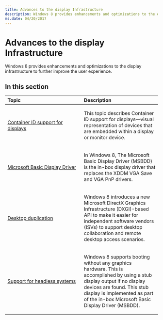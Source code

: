 ```yaml
---
title: Advances to the display Infrastructure
description: Windows 8 provides enhancements and optimizations to the display infrastructure to further improve the user experience.
ms.date: 04/20/2017
---
```


# Advances to the display Infrastructure


Windows 8 provides enhancements and optimizations to the display infrastructure to further improve the user experience.

## <span id="in_this_section"></span>In this section


<table>
<colgroup>
<col width="50%" />
<col width="50%" />
</colgroup>
<thead>
<tr class="header">
<th align="left">Topic</th>
<th align="left">Description</th>
</tr>
</thead>
<tbody>
<tr class="odd">
<td align="left"><p><a href="container-id-support-for-displays-.md" data-raw-source="[Container ID support for displays](container-id-support-for-displays-.md)">Container ID support for displays</a></p></td>
<td align="left"><p>This topic describes Container ID support for displays—visual representation of devices that are embedded within a display or monitor device.</p></td>
</tr>
<tr class="even">
<td align="left"><p><a href="microsoft-basic-display-driver.md" data-raw-source="[Microsoft Basic Display Driver](microsoft-basic-display-driver.md)">Microsoft Basic Display Driver</a></p></td>
<td align="left"><p>In Windows 8, The Microsoft Basic Display Driver (MSBDD) is the in-box display driver that replaces the XDDM VGA Save and VGA PnP drivers.</p></td>
</tr>
<tr class="odd">
<td align="left"><p><a href="desktop-duplication-api.md" data-raw-source="[Desktop duplication](desktop-duplication-api.md)">Desktop duplication</a></p></td>
<td align="left"><p>Windows 8 introduces a new Microsoft DirectX Graphics Infrastructure (DXGI)-based API to make it easier for independent software vendors (ISVs) to support desktop collaboration and remote desktop access scenarios.</p></td>
</tr>
<tr class="even">
<td align="left"><p><a href="support-for-headless-systems.md" data-raw-source="[Support for headless systems](support-for-headless-systems.md)">Support for headless systems</a></p></td>
<td align="left"><p>Windows 8 supports booting without any graphics hardware. This is accomplished by using a stub display output if no display devices are found. This stub display is implemented as part of the in-box Microsoft Basic Display Driver (MSBDD).</p></td>
</tr>
</tbody>
</table>

 

 

 





